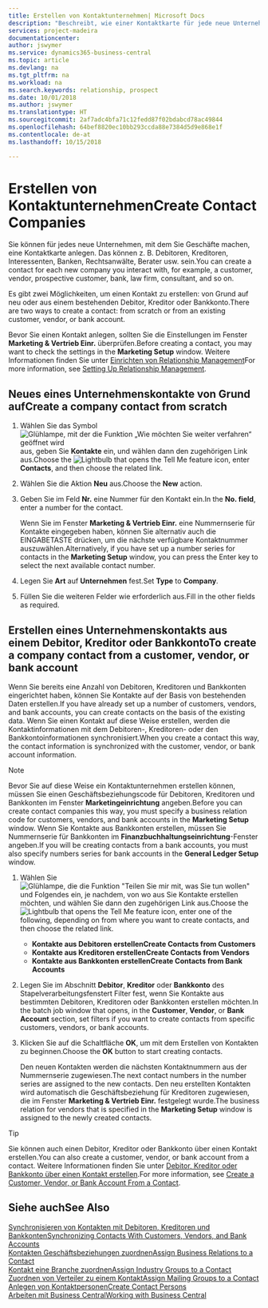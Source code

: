 ```yaml
---
title: Erstellen von Kontaktunternehmen| Microsoft Docs
description: "Beschreibt, wie einer Kontaktkarte für jede neue Unternehmung oder potentielle neuen Unternehmung erstellt wird, mit dem Sie eine Geschäftsbeziehung haben."
services: project-madeira
documentationcenter: 
author: jswymer
ms.service: dynamics365-business-central
ms.topic: article
ms.devlang: na
ms.tgt_pltfrm: na
ms.workload: na
ms.search.keywords: relationship, prospect
ms.date: 10/01/2018
ms.author: jswymer
ms.translationtype: HT
ms.sourcegitcommit: 2af7adc4bfa71c12fedd87f02bdabcd78ac49844
ms.openlocfilehash: 64bef8820ec10bb293ccda88e7384d5d9e868e1f
ms.contentlocale: de-at
ms.lasthandoff: 10/15/2018

---
```

# <a name="create-contact-companies"></a><span data-ttu-id="61d1f-103">Erstellen von Kontaktunternehmen</span><span class="sxs-lookup"><span data-stu-id="61d1f-103">Create Contact Companies</span></span>
<span data-ttu-id="61d1f-104">Sie können für jedes neue Unternehmen, mit dem Sie Geschäfte machen, eine Kontaktkarte anlegen. Das können z. B. Debitoren, Kreditoren, Interessenten, Banken, Rechtsanwälte, Berater usw. sein.</span><span class="sxs-lookup"><span data-stu-id="61d1f-104">You can create a contact for each new company you interact with, for example, a customer, vendor, prospective customer, bank, law firm, consultant, and so on.</span></span>

<span data-ttu-id="61d1f-105">Es gibt zwei Möglichkeiten, um einen Kontakt zu erstellen: von Grund auf neu oder aus einem bestehenden Debitor, Kreditor oder Bankkonto.</span><span class="sxs-lookup"><span data-stu-id="61d1f-105">There are two ways to create a contact: from scratch or from an existing customer, vendor, or bank account.</span></span>

<span data-ttu-id="61d1f-106">Bevor Sie einen Kontakt anlegen, sollten Sie die Einstellungen im Fenster **Marketing & Vertrieb Einr.** überprüfen.</span><span class="sxs-lookup"><span data-stu-id="61d1f-106">Before creating a contact, you may want to check the settings in the **Marketing Setup** window.</span></span> <span data-ttu-id="61d1f-107">Weitere Informationen finden Sie unter [Einrichten von Relationship Management](marketing-setup-marketing.md)</span><span class="sxs-lookup"><span data-stu-id="61d1f-107">For more information, see [Setting Up Relationship Management](marketing-setup-marketing.md).</span></span>

## <a name="create-a-company-contact-from-scratch"></a><span data-ttu-id="61d1f-108">Neues eines Unternehmenskontakte von Grund auf</span><span class="sxs-lookup"><span data-stu-id="61d1f-108">Create a company contact from scratch</span></span>
1. <span data-ttu-id="61d1f-109">Wählen Sie das Symbol ![Glühlampe, mit der die Funktion „Wie möchten Sie weiter verfahren“ geöffnet wird](media/ui-search/search_small.png "Wie möchten Sie weiter verfahren?") aus, geben Sie **Kontakte** ein, und wählen dann den zugehörigen Link aus.</span><span class="sxs-lookup"><span data-stu-id="61d1f-109">Choose the ![Lightbulb that opens the Tell Me feature](media/ui-search/search_small.png "Tell me what you want to do") icon, enter **Contacts**, and then choose the related link.</span></span>
2. <span data-ttu-id="61d1f-110">Wählen Sie die Aktion **Neu** aus.</span><span class="sxs-lookup"><span data-stu-id="61d1f-110">Choose the **New** action.</span></span>
3. <span data-ttu-id="61d1f-111">Geben Sie im Feld **Nr.** eine Nummer für den Kontakt ein.</span><span class="sxs-lookup"><span data-stu-id="61d1f-111">In the **No. field**, enter a number for the contact.</span></span>

    <span data-ttu-id="61d1f-112">Wenn Sie im Fenster **Marketing & Vertrieb Einr.** eine Nummernserie für Kontakte eingegeben haben, können Sie alternativ auch die EINGABETASTE drücken, um die nächste verfügbare Kontaktnummer auszuwählen.</span><span class="sxs-lookup"><span data-stu-id="61d1f-112">Alternatively, if you have set up a number series for contacts in the **Marketing Setup** window, you can press the Enter key to select the next available contact number.</span></span>  
4. <span data-ttu-id="61d1f-113">Legen Sie **Art** auf **Unternehmen** fest.</span><span class="sxs-lookup"><span data-stu-id="61d1f-113">Set **Type** to **Company**.</span></span>
5. <span data-ttu-id="61d1f-114">Füllen Sie die weiteren Felder wie erforderlich aus.</span><span class="sxs-lookup"><span data-stu-id="61d1f-114">Fill in the other fields as required.</span></span>

## <a name="to-create-a-company-contact-from-a-customer-vendor-or-bank-account"></a><span data-ttu-id="61d1f-115">Erstellen eines Unternehmenskontakts aus einem Debitor, Kreditor oder Bankkonto</span><span class="sxs-lookup"><span data-stu-id="61d1f-115">To create a company contact from a customer, vendor, or bank account</span></span>
<span data-ttu-id="61d1f-116">Wenn Sie bereits eine Anzahl von Debitoren, Kreditoren und Bankkonten eingerichtet haben, können Sie Kontakte auf der Basis von bestehenden Daten erstellen.</span><span class="sxs-lookup"><span data-stu-id="61d1f-116">If you have already set up a number of customers, vendors, and bank accounts, you can create contacts on the basis of the existing data.</span></span> <span data-ttu-id="61d1f-117">Wenn Sie einen Kontakt auf diese Weise erstellen, werden die Kontaktinformationen mit dem Debitoren-, Kreditoren- oder den Bankkontoinformationen synchronisiert.</span><span class="sxs-lookup"><span data-stu-id="61d1f-117">When you create a contact this way, the contact information is synchronized with the customer, vendor, or bank account information.</span></span>

> [!NOTE]  
>   <span data-ttu-id="61d1f-118">Bevor Sie auf diese Weise ein Kontaktunternehmen erstellen können, müssen Sie einen Geschäftsbeziehungscode für Debitoren, Kreditoren und Bankkonten im Fenster **Marketingeinrichtung** angeben.</span><span class="sxs-lookup"><span data-stu-id="61d1f-118">Before you can create contact companies this way, you must specify a business relation code for customers, vendors, and bank accounts in the **Marketing Setup** window.</span></span> <span data-ttu-id="61d1f-119">Wenn Sie Kontakte aus Bankkonten erstellen, müssen Sie Nummernserie für Bankkonten im **Finanzbuchhaltungseinrichtung**-Fenster angeben.</span><span class="sxs-lookup"><span data-stu-id="61d1f-119">If you will be creating contacts from a bank accounts, you must also specify numbers series for bank accounts in the **General Ledger Setup** window.</span></span>

1. <span data-ttu-id="61d1f-120">Wählen Sie ![Glühlampe, die die Funktion "Teilen Sie mir mit, was Sie tun wollen"](media/ui-search/search_small.png "\"Teilen Sie mir mit, was Sie tun wollen\"") und Folgendes ein, je nachdem, von wo aus Sie Kontakte erstellen möchten, und wählen Sie dann den zugehörigen Link aus.</span><span class="sxs-lookup"><span data-stu-id="61d1f-120">Choose the ![Lightbulb that opens the Tell Me feature](media/ui-search/search_small.png "Tell me what you want to do") icon, enter one of the following, depending on from where you want to create contacts, and then choose the related link.</span></span>
   * <span data-ttu-id="61d1f-121">**Kontakte aus Debitoren erstellen**</span><span class="sxs-lookup"><span data-stu-id="61d1f-121">**Create Contacts from Customers**</span></span>
   * <span data-ttu-id="61d1f-122">**Kontakte aus Kreditoren erstellen**</span><span class="sxs-lookup"><span data-stu-id="61d1f-122">**Create Contacts from Vendors**</span></span>
   * <span data-ttu-id="61d1f-123">**Kontakte aus Bankkonten erstellen**</span><span class="sxs-lookup"><span data-stu-id="61d1f-123">**Create Contacts from Bank Accounts**</span></span>
2. <span data-ttu-id="61d1f-124">Legen Sie im Abschnitt **Debitor**, **Kreditor** oder **Bankkonto** des Stapelverarbeitungsfenstert Filter fest, wenn Sie Kontakte aus bestimmten Debitoren, Kreditoren oder Bankkonten erstellen möchten.</span><span class="sxs-lookup"><span data-stu-id="61d1f-124">In the batch job window that opens, in the **Customer**, **Vendor**, or **Bank Account** section, set filters if you want to create contacts from specific customers, vendors, or bank accounts.</span></span>
3. <span data-ttu-id="61d1f-125">Klicken Sie auf die Schaltfläche **OK**, um mit dem Erstellen von Kontakten zu beginnen.</span><span class="sxs-lookup"><span data-stu-id="61d1f-125">Choose the **OK** button to start creating contacts.</span></span>

    <span data-ttu-id="61d1f-126">Den neuen Kontakten werden die nächsten Kontaktnummern aus der Nummernserie zugewiesen.</span><span class="sxs-lookup"><span data-stu-id="61d1f-126">The next contact numbers in the number series are assigned to the new contacts.</span></span> <span data-ttu-id="61d1f-127">Den neu erstellten Kontakten wird automatisch die Geschäftsbeziehung für Kreditoren zugewiesen, die im Fenster **Marketing & Vertrieb Einr.** festgelegt wurde.</span><span class="sxs-lookup"><span data-stu-id="61d1f-127">The business relation for vendors that is specified in the **Marketing Setup** window is assigned to the newly created contacts.</span></span>

> [!TIP]  
>   <span data-ttu-id="61d1f-128">Sie können auch einen Debitor, Kreditor oder Bankkonto über einen Kontakt erstellen.</span><span class="sxs-lookup"><span data-stu-id="61d1f-128">You can also create a customer, vendor, or bank account from a contact.</span></span> <span data-ttu-id="61d1f-129">Weitere Informationen finden Sie unter [Debitor, Kreditor oder Bankkonto über einen Kontakt erstellen](marketing-how-create-contacts-new-customers-vendors-bank-accounts.md).</span><span class="sxs-lookup"><span data-stu-id="61d1f-129">For more information, see [Create a Customer, Vendor, or Bank Account From a Contact](marketing-how-create-contacts-new-customers-vendors-bank-accounts.md).</span></span>

## <a name="see-also"></a><span data-ttu-id="61d1f-130">Siehe auch</span><span class="sxs-lookup"><span data-stu-id="61d1f-130">See Also</span></span>
[<span data-ttu-id="61d1f-131">Synchronisieren von Kontakten mit Debitoren, Kreditoren und Bankkonten</span><span class="sxs-lookup"><span data-stu-id="61d1f-131">Synchronizing Contacts With Customers, Vendors, and Bank Accounts</span></span>](marketing-synchronize-contacts-customers-vendors-bank-accounts.md)  
[<span data-ttu-id="61d1f-132">Kontakten Geschäftsbeziehungen zuordnen</span><span class="sxs-lookup"><span data-stu-id="61d1f-132">Assign Business Relations to a Contact</span></span>](marketing-business-relations.md#AssignBusRelContact)  
[<span data-ttu-id="61d1f-133">Kontakt eine Branche zuordnen</span><span class="sxs-lookup"><span data-stu-id="61d1f-133">Assign Industry Groups to a Contact</span></span>](marketing-industry-groups.md#AssignIndustryGroupContact)  
[<span data-ttu-id="61d1f-134">Zuordnen von Verteiler zu einem Kontakt</span><span class="sxs-lookup"><span data-stu-id="61d1f-134">Assign Mailing Groups to a Contact</span></span>](marketing-mailing-groups.md#AssignMailGroupContact)  
[<span data-ttu-id="61d1f-135">Anlegen von Kontaktpersonen</span><span class="sxs-lookup"><span data-stu-id="61d1f-135">Create Contact Persons</span></span>](marketing-create-contact-persons.md)  
[<span data-ttu-id="61d1f-136">Arbeiten mit  Business Central</span><span class="sxs-lookup"><span data-stu-id="61d1f-136">Working with Business Central</span></span>](ui-work-product.md)

